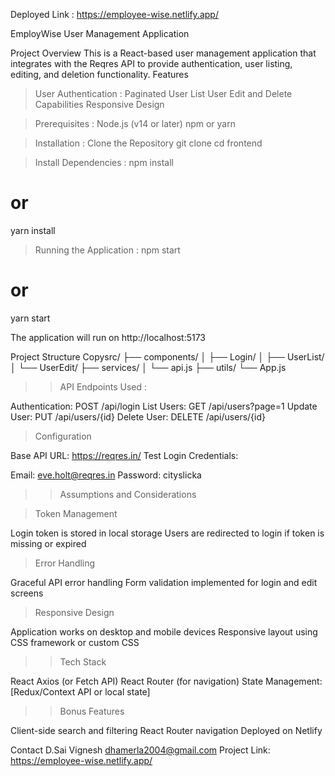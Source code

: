
Deployed Link : https://employee-wise.netlify.app/

EmployWise User Management Application

Project Overview
This is a React-based user management application that integrates with the Reqres API to provide authentication, user listing, editing, and deletion functionality.
Features

> User Authentication :
Paginated User List
User Edit and Delete Capabilities
Responsive Design

> Prerequisites :
Node.js (v14 or later)
npm or yarn

> Installation :
Clone the Repository
 git clone 
cd frontend


> Install Dependencies :
npm install
# or
yarn install

> Running the Application :
npm start
# or
yarn start


The application will run on http://localhost:5173

 Project Structure
Copysrc/
├── components/
│   ├── Login/
│   ├── UserList/
│   └── UserEdit/
├── services/
│   └── api.js
├── utils/
└── App.js


>> API Endpoints Used :

   Authentication: POST /api/login
   List Users: GET /api/users?page=1
   Update User: PUT /api/users/{id}
   Delete User: DELETE /api/users/{id}


> Configuration

Base API URL: https://reqres.in/
Test Login Credentials:

Email: eve.holt@reqres.in
Password: cityslicka


>> Assumptions and Considerations

> Token Management

Login token is stored in local storage
Users are redirected to login if token is missing or expired

> Error Handling

Graceful API error handling
Form validation implemented for login and edit screens

> Responsive Design

Application works on desktop and mobile devices
Responsive layout using CSS framework or custom CSS


>> Tech Stack

React
Axios (or Fetch API)
React Router (for navigation)
State Management: [Redux/Context API or local state]

>> Bonus Features

Client-side search and filtering
React Router navigation
Deployed on Netlify


Contact
   D.Sai Vignesh
   dhamerla2004@gmail.com
   Project Link: https://employee-wise.netlify.app/
